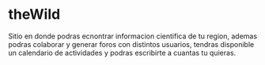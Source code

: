 # theWild
Sitio en donde podras ecnontrar informacion cientifica de tu region, ademas podras colaborar y generar foros con distintos usuarios, tendras disponible un calendario de actividades y podras escribirte a cuantas tu quieras.
